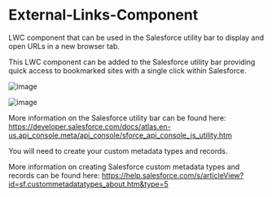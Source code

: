 # External-Links-Component
LWC component that can be used in the Salesforce utility bar to display and open URLs in a new browser tab.

This LWC component can be added to the Salesforce utility bar providing quick access to bookmarked sites with a single click within Salesforce.

![image](https://user-images.githubusercontent.com/17201069/158031149-40fdd897-cc18-41d9-96df-5e94964000b1.png)


![image](https://user-images.githubusercontent.com/17201069/158031004-82ff10ab-708d-48f1-bca1-d11ffeb76c8e.png)


More information on the Salesforce utility bar can be found here: 
https://developer.salesforce.com/docs/atlas.en-us.api_console.meta/api_console/sforce_api_console_js_utility.htm

You will need to create your custom metadata types and records.

More information on creating Salesforce custom metadata types and records can be found here:
https://help.salesforce.com/s/articleView?id=sf.custommetadatatypes_about.htm&type=5

